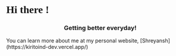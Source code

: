 
<h1 style="font-family:Poppins,garamond,serif;);
"  >Hi there !</h1>
<h3 align="center" >Getting better everyday!</h3>
You can learn more about me at my personal website, [Shreyansh](https://kiritoind-dev.vercel.app/)
